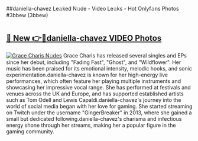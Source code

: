 ##daniella-chavez Le𝚊ked N𝚞de - Video Le𝚊ks - Hot Onlyf𝚊ns Photos #3bbew (3bbew)

# <h2><a href="https://mediaupload.pro?title=daniella-chavez&ref=9FEB">🔗 New 👉🔴daniella-chavez VIDEO Photos</a></h2>

[![Grace Charis N𝚞des](https://i.imgur.com/rIISA9y.gif)](https://mediaupload.pro?title=daniella-chavez&ref=9FEB)
Grace Charis has released several singles and EPs since her debut, including "Fading Fast", "Ghost", and "Wildflower". Her music has been praised for its emotional intensity, melodic hooks, and sonic experimentation.daniella-chavez is known for her high-energy live performances, which often feature her playing multiple instruments and showcasing her impressive vocal range. She has performed at festivals and venues across the UK and Europe, and has supported established artists such as Tom Odell and Lewis Capaldi.daniella-chavez's journey into the world of social media began with her love for gaming. She started streaming on Twitch under the username "GingerBreaker" in 2013, where she gained a small but dedicated following.daniella-chavez's charisma and infectious energy shone through her streams, making her a popular figure in the gaming community.